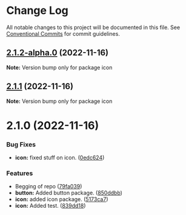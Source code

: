 # Change Log

All notable changes to this project will be documented in this file.
See [Conventional Commits](https://conventionalcommits.org) for commit guidelines.

## [2.1.2-alpha.0](https://github.com/Stompke/testing-lerna/compare/icon@2.1.1...icon@2.1.2-alpha.0) (2022-11-16)

**Note:** Version bump only for package icon





## [2.1.1](https://github.com/Stompke/testing-lerna/compare/icon@2.1.0...icon@2.1.1) (2022-11-16)

**Note:** Version bump only for package icon





# 2.1.0 (2022-11-16)


### Bug Fixes

* **icon:** fixed stuff on icon. ([0edc624](https://github.com/Stompke/testing-lerna/commit/0edc6247555d506091e31ee97640e43445149631))


### Features

* Begging of repo ([79fa039](https://github.com/Stompke/testing-lerna/commit/79fa039eab9e94ce1340eb0d4e3e1a8466dc078b))
* **button:** Added button package. ([850ddbb](https://github.com/Stompke/testing-lerna/commit/850ddbb581932fa2887b3a6528a19047e18f5b8f))
* **icon:** added icon package. ([5173ca7](https://github.com/Stompke/testing-lerna/commit/5173ca7a08b38245a71d8b1af76dd7d0563b9ee8))
* **icon:** Added test. ([839dd18](https://github.com/Stompke/testing-lerna/commit/839dd18acb379692ac59d0064dcaa727d1cc762e))
